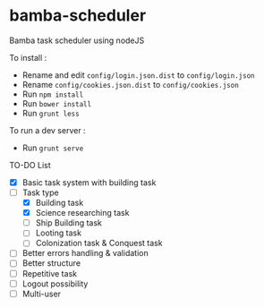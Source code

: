 # bamba-scheduler
Bamba task scheduler using nodeJS

To install :
- Rename and edit ```config/login.json.dist``` to ```config/login.json```
- Rename  ```config/cookies.json.dist``` to ```config/cookies.json```
- Run ```npm install```
- Run ```bower install```
- Run ```grunt less```

To run a dev server :
- Run ```grunt serve```

TO-DO List
- [x] Basic task system with building task
- [ ] Task type
  - [x] Building task
  - [x] Science researching task
  - [ ] Ship Building task
  - [ ] Looting task
  - [ ] Colonization task & Conquest task
- [ ] Better errors handling & validation
- [ ] Better structure
- [ ] Repetitive task
- [ ] Logout possibility
- [ ] Multi-user
